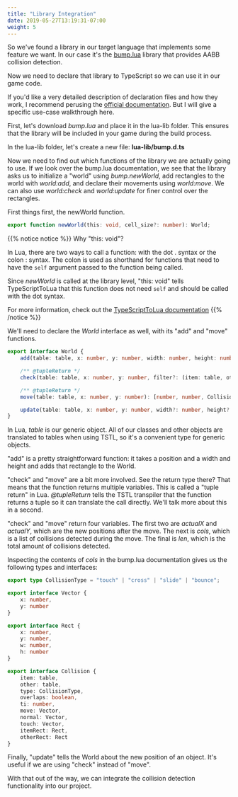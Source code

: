 ```yaml
---
title: "Library Integration"
date: 2019-05-27T13:19:31-07:00
weight: 5
---
```


So we've found a library in our target language that implements some feature we want. In our case it's the [bump.lua](https://github.com/kikito/bump.lua) library that provides AABB collision detection.

Now we need to declare that library to TypeScript so we can use it in our game code.

If you'd like a very detailed description of declaration files and how they work, I recommend perusing the [official documentation](https://www.typescriptlang.org/docs/handbook/declaration-files/introduction.html). But I will give a specific use-case walkthrough here.

First, let's download _bump.lua_ and place it in the lua-lib folder. This ensures that the library will be included in your game during the build process.

In the lua-lib folder, let's create a new file: **lua-lib/bump.d.ts**

Now we need to find out which functions of the library we are actually going to use. If we look over the bump.lua documentation, we see that the library asks us to initialize a "world" using *bump.newWorld*, add rectangles to the world with *world:add*, and declare their movements using *world:move*. We can also use *world:check* and *world:update* for finer control over the rectangles.

First things first, the newWorld function.

```ts
export function newWorld(this: void, cell_size?: number): World;
```

{{% notice notice %}}
Why "this: void"?

In Lua, there are two ways to call a function: with the dot . syntax or the colon : syntax. The colon is used as shorthand for functions that need to have the `self` argument passed to the function being called.

Since _newWorld_ is called at the library level, "this: void" tells TypeScriptToLua that this function does not need `self` and should be called with the dot syntax.

For more information, check out the [TypeScriptToLua documentation](https://github.com/TypeScriptToLua/TypeScriptToLua/wiki/Functions-and-the-%60self%60-Parameter)
{{% /notice %}}

We'll need to declare the *World* interface as well, with its "add" and "move" functions.

```ts
export interface World {
    add(table: table, x: number, y: number, width: number, height: number): void;

    /** @tupleReturn */
    check(table: table, x: number, y: number, filter?: (item: table, other: table) => CollisionType): [number, number, Collision[], number];

    /** @tupleReturn */
    move(table: table, x: number, y: number): [number, number, Collision[], number];

    update(table: table, x: number, y: number, width?: number, height?: number): void;
}
```

In Lua, *table* is our generic object. All of our classes and other objects are translated to tables when using TSTL, so it's a convenient type for generic objects.

"add" is a pretty straightforward function: it takes a position and a width and height and adds that rectangle to the World.

"check" and "move" are a bit more involved. See the return type there? That means that the function returns multiple variables. This is called a "tuple return" in Lua. _@tupleReturn_ tells the TSTL transpiler that the function returns a tuple so it can translate the call directly. We'll talk more about this in a second.

"check" and "move" return four variables. The first two are _actualX_ and _actualY_, which are the new positions after the move. The next is _cols_, which is a list of collisions detected during the move. The final is _len_, which is the total amount of collisions detected.

Inspecting the contents of _cols_ in the bump.lua documentation gives us the following types and interfaces:

```ts
export type CollisionType = "touch" | "cross" | "slide" | "bounce";

export interface Vector {
    x: number,
    y: number
}

export interface Rect {
    x: number,
    y: number,
    w: number,
    h: number
}

export interface Collision {
    item: table,
    other: table,
    type: CollisionType,
    overlaps: boolean,
    ti: number,
    move: Vector,
    normal: Vector,
    touch: Vector,
    itemRect: Rect,
    otherRect: Rect
}
```

Finally, "update" tells the World about the new position of an object. It's useful if we are using "check" instead of "move".

With that out of the way, we can integrate the collision detection functionality into our project.
